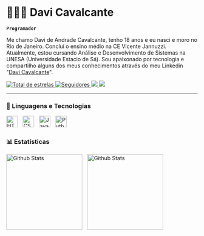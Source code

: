 # 🧑🏼‍💻 Davi Cavalcante

**`Programador`**

Me chamo Davi de Andrade Cavalcante, tenho 18 anos e eu nasci e moro no Rio de Janeiro. Concluí o ensino médio na CE Vicente Jannuzzi. Atualmente, estou cursando Análise e Desenvolvimento de Sistemas na UNESA (Universidade Estacio de Sá). Sou apaixonado por tecnologia e compartilho alguns dos meus conhecimentos através do meu Linkedin "[Davi Cavalcante](https://www.linkedin.com/in/devdavicavalcante/)".

<p align="left">
  <a href="https://github.com/devdavicavalcante?tab=repositories&sort=stargazers">
    <img 
        alt="Total de estrelas" 
        title="Total de estrelas GitHub" 
        src="https://custom-icon-badges.demolab.com/github/stars/devdavicavalcante?color=55960c&style=for-the-badge&labelColor=488207&logo=star&label=estrelas"
    />
  </a>

  <a href="https://github.com/devdavicavalcante?tab=followers">
    <img 
        alt="Seguidores" 
        title="Me siga no GitHub" 
        src="https://custom-icon-badges.demolab.com/github/followers/devdavicavalcante?color=236ad3&labelColor=1155ba&style=for-the-badge&logo=github&label=Seguidores&logoColor=white"
    />
  </a>

  <a href="https://www.twitch.tv/zxlcky" target="_blank">
    <img src="https://img.shields.io/badge/Twitch-9146FF?style=for-the-badge&logo=twitch&logoColor=white" />
  </a>

  <a href="https://www.linkedin.com/in/devdavicavalcante" target="_blank">
    <img src="https://img.shields.io/badge/-LinkedIn-%230077B5?style=for-the-badge&logo=linkedin&logoColor=white" />
  </a>
</p>

---

### 🤖 Linguagens e Tecnologias

<img 
    align="left" 
    alt="HTML"
    title="HTML" 
    width="30px" 
    style="padding-right: 10px;" 
    src="https://cdn.jsdelivr.net/gh/devicons/devicon@latest/icons/html5/html5-original.svg" 
/>

<img 
    align="left" 
    alt="CSS" 
    title="CSS"
    width="30px" 
    style="padding-right: 10px;" 
    src="https://cdn.jsdelivr.net/gh/devicons/devicon@latest/icons/css3/css3-original.svg" 
/>

<img 
    align="left" 
    alt="JavaScript" 
    title="JavaScript"
    width="30px" 
    style="padding-right: 10px;" 
    src="https://cdn.jsdelivr.net/gh/devicons/devicon@latest/icons/javascript/javascript-original.svg" 
/>

<img 
    align="left" 
    alt="Python" 
    title="Python"
    width="30px" 
    style="padding-right: 10px;" 
    src="https://cdn.jsdelivr.net/gh/devicons/devicon@latest/icons/python/python-original.svg" 
/>

<br/>
<br/>

### 📊 Estatísticas

<img 
    align="left" 
    alt="Github Stats" 
    height="200px" 
    style="padding-right: 10px;" 
    src="https://github-readme-stats.vercel.app/api?username=devdavicavalcante&show_icons=true&theme=tokyonight&include_all_commits=true&locale=pt-br" 
/>

<img 
    align="left" 
    alt="Github Stats" 
    height="200px" 
    style="padding-right: 10px;" 
    src="https://github-readme-stats.vercel.app/api/top-langs/?username=devdavicavalcante&theme=tokyonight&layout=compact&custom_title=Tecnologias" 
/>
